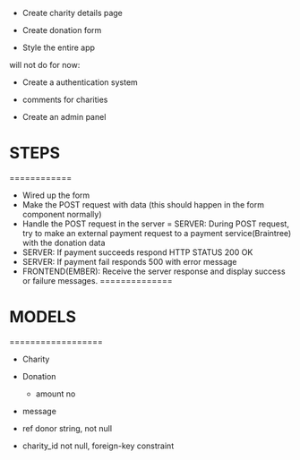 - Create charity details page

- Create donation form

- Style the entire app


will not do for now:

- Create a authentication system

- comments for charities

- Create an admin panel


# STEPS
============
- Wired up the form
- Make the POST request with data (this should happen in the form component normally)
- Handle the POST request in the server
= SERVER: During POST request, try to make an external payment request to a payment service(Braintree) with the donation data
- SERVER: If payment succeeds respond HTTP STATUS 200 OK
- SERVER: If payment fail responds 500 with error message
- FRONTEND(EMBER): Receive the server response and display success or failure messages.
==============








# MODELS
==================
- Charity


- Donation
   - amount no
 - message
 - ref donor string, not null
 - charity_id not null, foreign-key constraint
